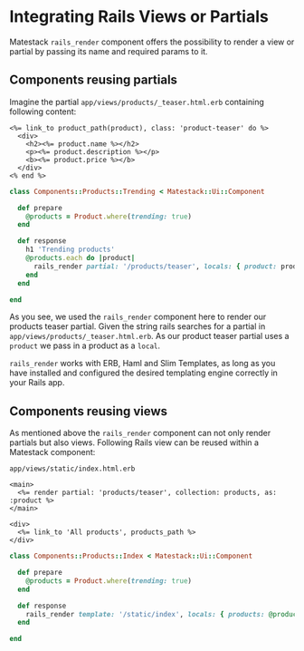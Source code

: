 # Integrating Rails Views or Partials

Matestack `rails_render` component offers the possibility to render a view or partial by passing its name and required params to it.

## Components reusing partials

Imagine the partial `app/views/products/_teaser.html.erb` containing following content:

```markup
<%= link_to product_path(product), class: 'product-teaser' do %>
  <div>
    <h2><%= product.name %></h2>
    <p><%= product.description %></p>
    <b><%= product.price %></b>
  </div>
<% end %>
```

```ruby
class Components::Products::Trending < Matestack::Ui::Component

  def prepare
    @products = Product.where(trending: true)
  end

  def response
    h1 'Trending products'
    @products.each do |product|
      rails_render partial: '/products/teaser', locals: { product: product }
    end
  end

end
```

As you see, we used the `rails_render` component here to render our products teaser partial. Given the string rails searches for a partial in `app/views/products/_teaser.html.erb`. As our product teaser partial uses a `product` we pass in a product as a `local`.

`rails_render` works with ERB, Haml and Slim Templates, as long as you have installed and configured the desired templating engine correctly in your Rails app.

## Components reusing views

As mentioned above the `rails_render` component can not only render partials but also views. Following Rails view can be reused within a Matestack component:

`app/views/static/index.html.erb`

```markup
<main>
  <%= render partial: 'products/teaser', collection: products, as: :product %>
</main>

<div>
  <%= link_to 'All products', products_path %>
</div>
```

```ruby
class Components::Products::Index < Matestack::Ui::Component

  def prepare
    @products = Product.where(trending: true)
  end

  def response
    rails_render template: '/static/index', locals: { products: @products }
  end

end
```
